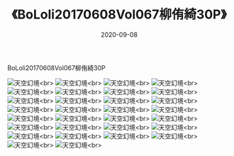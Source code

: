 ﻿---
layout: post
title: 《BoLoli20170608Vol067柳侑綺30P》
date: 2020-09-08
img: http://photo.orgx.cf/性感/2020/BoLoli20170608Vol067柳侑綺30P/000.jpg
tags: [美女,性感,泳衣]
---

BoLoli20170608Vol067柳侑綺30P



![天空幻境](http://photo.orgx.cf/性感/2020/BoLoli20170608Vol067柳侑綺30P/001.jpg''天空幻境'')<br>
![天空幻境](http://photo.orgx.cf/性感/2020/BoLoli20170608Vol067柳侑綺30P/002.jpg''天空幻境'')<br>
![天空幻境](http://photo.orgx.cf/性感/2020/BoLoli20170608Vol067柳侑綺30P/003.jpg''天空幻境'')<br>
![天空幻境](http://photo.orgx.cf/性感/2020/BoLoli20170608Vol067柳侑綺30P/004.jpg''天空幻境'')<br>
![天空幻境](http://photo.orgx.cf/性感/2020/BoLoli20170608Vol067柳侑綺30P/005.jpg''天空幻境'')<br>
![天空幻境](http://photo.orgx.cf/性感/2020/BoLoli20170608Vol067柳侑綺30P/006.jpg''天空幻境'')<br>
![天空幻境](http://photo.orgx.cf/性感/2020/BoLoli20170608Vol067柳侑綺30P/007.jpg''天空幻境'')<br>
![天空幻境](http://photo.orgx.cf/性感/2020/BoLoli20170608Vol067柳侑綺30P/008.jpg''天空幻境'')<br>
![天空幻境](http://photo.orgx.cf/性感/2020/BoLoli20170608Vol067柳侑綺30P/009.jpg''天空幻境'')<br>
![天空幻境](http://photo.orgx.cf/性感/2020/BoLoli20170608Vol067柳侑綺30P/010.jpg''天空幻境'')<br>
![天空幻境](http://photo.orgx.cf/性感/2020/BoLoli20170608Vol067柳侑綺30P/011.jpg''天空幻境'')<br>
![天空幻境](http://photo.orgx.cf/性感/2020/BoLoli20170608Vol067柳侑綺30P/012.jpg''天空幻境'')<br>
![天空幻境](http://photo.orgx.cf/性感/2020/BoLoli20170608Vol067柳侑綺30P/013.jpg''天空幻境'')<br>
![天空幻境](http://photo.orgx.cf/性感/2020/BoLoli20170608Vol067柳侑綺30P/014.jpg''天空幻境'')<br>
![天空幻境](http://photo.orgx.cf/性感/2020/BoLoli20170608Vol067柳侑綺30P/015.jpg''天空幻境'')<br>
![天空幻境](http://photo.orgx.cf/性感/2020/BoLoli20170608Vol067柳侑綺30P/016.jpg''天空幻境'')<br>
![天空幻境](http://photo.orgx.cf/性感/2020/BoLoli20170608Vol067柳侑綺30P/017.jpg''天空幻境'')<br>
![天空幻境](http://photo.orgx.cf/性感/2020/BoLoli20170608Vol067柳侑綺30P/018.jpg''天空幻境'')<br>
![天空幻境](http://photo.orgx.cf/性感/2020/BoLoli20170608Vol067柳侑綺30P/019.jpg''天空幻境'')<br>
![天空幻境](http://photo.orgx.cf/性感/2020/BoLoli20170608Vol067柳侑綺30P/020.jpg''天空幻境'')<br>
![天空幻境](http://photo.orgx.cf/性感/2020/BoLoli20170608Vol067柳侑綺30P/021.jpg''天空幻境'')<br>
![天空幻境](http://photo.orgx.cf/性感/2020/BoLoli20170608Vol067柳侑綺30P/022.jpg''天空幻境'')<br>
![天空幻境](http://photo.orgx.cf/性感/2020/BoLoli20170608Vol067柳侑綺30P/023.jpg''天空幻境'')<br>
![天空幻境](http://photo.orgx.cf/性感/2020/BoLoli20170608Vol067柳侑綺30P/024.jpg''天空幻境'')<br>
![天空幻境](http://photo.orgx.cf/性感/2020/BoLoli20170608Vol067柳侑綺30P/025.jpg''天空幻境'')<br>
![天空幻境](http://photo.orgx.cf/性感/2020/BoLoli20170608Vol067柳侑綺30P/026.jpg''天空幻境'')<br>
![天空幻境](http://photo.orgx.cf/性感/2020/BoLoli20170608Vol067柳侑綺30P/027.jpg''天空幻境'')<br>
![天空幻境](http://photo.orgx.cf/性感/2020/BoLoli20170608Vol067柳侑綺30P/028.jpg''天空幻境'')<br>
![天空幻境](http://photo.orgx.cf/性感/2020/BoLoli20170608Vol067柳侑綺30P/029.jpg''天空幻境'')<br>
![天空幻境](http://photo.orgx.cf/性感/2020/BoLoli20170608Vol067柳侑綺30P/030.jpg''天空幻境'')<br>